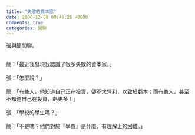 ```yaml
---
title: "失敗的資本家"
date: 2006-12-08 00:46:26 +0800
comments: true
categories: 閒聊
---
```


<span style="text-decoration: underline;">張</span>與<span style="text-decoration: underline;">簡</span>閒聊。<br /><div style="text-align: left;"><br />簡：「最近我發現我認識了很多失敗的資本家。」<br /><br />張：「怎麼說？」<br /><br />簡：「有些人，他知道自己正在投資，卻不求營利，以致於虧本；而有些人，甚至不知道自己在投資，虧更多！」<br /><br />張：「學校的學生嗎？」<br /><br />簡：「不是嗎？他們對於『學費』是什麼，有理解上的困難。」</div>
